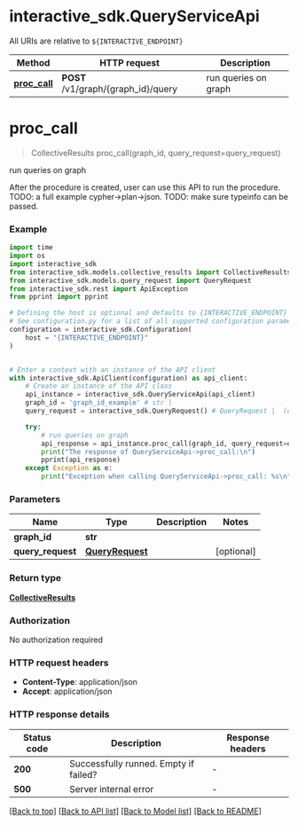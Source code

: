 # interactive_sdk.QueryServiceApi

All URIs are relative to `${INTERACTIVE_ENDPOINT}`

Method | HTTP request | Description
------------- | ------------- | -------------
[**proc_call**](QueryServiceApi.md#proc_call) | **POST** /v1/graph/{graph_id}/query | run queries on graph


# **proc_call**
> CollectiveResults proc_call(graph_id, query_request=query_request)

run queries on graph

After the procedure is created, user can use this API to run the procedure. TODO: a full example cypher->plan->json. TODO: make sure typeinfo can be passed. 

### Example


```python
import time
import os
import interactive_sdk
from interactive_sdk.models.collective_results import CollectiveResults
from interactive_sdk.models.query_request import QueryRequest
from interactive_sdk.rest import ApiException
from pprint import pprint

# Defining the host is optional and defaults to {INTERACTIVE_ENDPOINT}
# See configuration.py for a list of all supported configuration parameters.
configuration = interactive_sdk.Configuration(
    host = "{INTERACTIVE_ENDPOINT}"
)


# Enter a context with an instance of the API client
with interactive_sdk.ApiClient(configuration) as api_client:
    # Create an instance of the API class
    api_instance = interactive_sdk.QueryServiceApi(api_client)
    graph_id = 'graph_id_example' # str | 
    query_request = interactive_sdk.QueryRequest() # QueryRequest |  (optional)

    try:
        # run queries on graph
        api_response = api_instance.proc_call(graph_id, query_request=query_request)
        print("The response of QueryServiceApi->proc_call:\n")
        pprint(api_response)
    except Exception as e:
        print("Exception when calling QueryServiceApi->proc_call: %s\n" % e)
```



### Parameters


Name | Type | Description  | Notes
------------- | ------------- | ------------- | -------------
 **graph_id** | **str**|  | 
 **query_request** | [**QueryRequest**](QueryRequest.md)|  | [optional] 

### Return type

[**CollectiveResults**](CollectiveResults.md)

### Authorization

No authorization required

### HTTP request headers

 - **Content-Type**: application/json
 - **Accept**: application/json

### HTTP response details

| Status code | Description | Response headers |
|-------------|-------------|------------------|
**200** | Successfully runned. Empty if failed? |  -  |
**500** | Server internal error |  -  |

[[Back to top]](#) [[Back to API list]](../README.md#documentation-for-api-endpoints) [[Back to Model list]](../README.md#documentation-for-models) [[Back to README]](../README.md)

